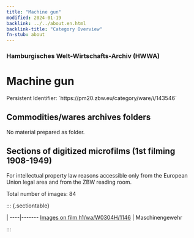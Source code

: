 ```yaml
---
title: "Machine gun"
modified: 2024-01-19
backlink: ../../about.en.html
backlink-title: "Category Overview"
fn-stub: about
---
```


### Hamburgisches Welt-Wirtschafts-Archiv (HWWA)

# Machine gun

<div class="hint">Persistent Identifier: `https://pm20.zbw.eu/category/ware/i/143546`</div>







## Commodities/wares archives folders





No material prepared as folder.



<a id="filmsections" />

## Sections of digitized microfilms (1st filming 1908-1949)

<p>For intellectual property law reasons accessible only from the European Union legal area and from the ZBW reading room.</p>



<p>Total number of images: 84</p>




::: {.sectiontable}

 | 
----|-------
<a class="btn" href="https://pm20.zbw.eu/film/h1/wa/W0304H/1146" rel="nofollow">Images on film h1/wa/W0304H/1146</a> | Maschinengewehr


:::
















